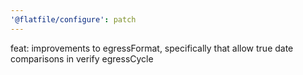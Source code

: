 ```yaml
---
'@flatfile/configure': patch
---
```


feat: improvements to egressFormat, specifically that allow true date comparisons in verify egressCycle
